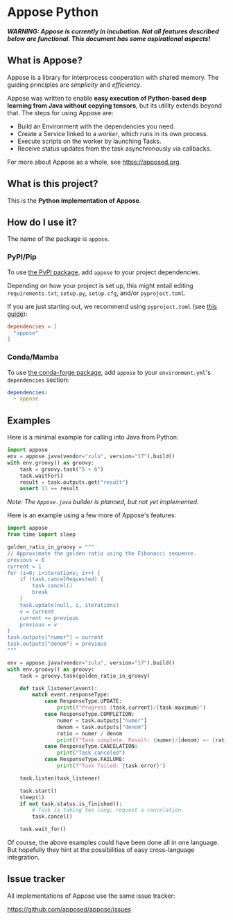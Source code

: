 # Appose Python

***WARNING: Appose is currently in incubation.
Not all features described below are functional.
This document has some aspirational aspects!***

## What is Appose?

Appose is a library for interprocess cooperation with shared memory.
The guiding principles are *simplicity* and *efficiency*.

Appose was written to enable **easy execution of Python-based deep learning
from Java without copying tensors**, but its utility extends beyond that.
The steps for using Appose are:

* Build an Environment with the dependencies you need.
* Create a Service linked to a *worker*, which runs in its own process.
* Execute scripts on the worker by launching Tasks.
* Receive status updates from the task asynchronously via callbacks.

For more about Appose as a whole, see https://apposed.org.

## What is this project?

This is the **Python implementation of Appose**.

## How do I use it?

The name of the package is `appose`.

### PyPI/Pip

To use [the PyPI package](https://pypi.org/project/appose),
add `appose` to your project dependencies.

Depending on how your project is set up, this might entail editing
`requirements.txt`, `setup.py`, `setup.cfg`, and/or `pyproject.toml`.

If you are just starting out, we recommend using `pyproject.toml` (see
[this guide](https://packaging.python.org/en/latest/tutorials/packaging-projects/#creating-pyproject-toml)):

```toml
dependencies = [
  "appose"
]
```

### Conda/Mamba

To use [the conda-forge package](https://anaconda.org/conda-forge/appose),
add `appose` to your `environment.yml`'s `dependencies` section:

```yaml
dependencies:
  - appose
```

## Examples

Here is a minimal example for calling into Java from Python:

```python
import appose
env = appose.java(vendor="zulu", version="17").build()
with env.groovy() as groovy:
    task = groovy.task("5 + 6")
    task.waitFor()
    result = task.outputs.get("result")
    assert 11 == result
```

*Note: The `Appose.java` builder is planned, but not yet implemented.*

Here is an example using a few more of Appose's features:

```python
import appose
from time import sleep

golden_ratio_in_groovy = """
// Approximate the golden ratio using the Fibonacci sequence.
previous = 0
current = 1
for (i=0; i<iterations; i++) {
    if (task.cancelRequested) {
        task.cancel()
        break
    }
    task.update(null, i, iterations)
    v = current
    current += previous
    previous = v
}
task.outputs["numer"] = current
task.outputs["denom"] = previous
"""

env = appose.java(vendor="zulu", version="17").build()
with env.groovy() as groovy:
    task = groovy.task(golden_ratio_in_groovy)

    def task_listener(event):
        match event.responseType:
            case ResponseType.UPDATE:
                print(f"Progress {task.current}/{task.maximum}")
            case ResponseType.COMPLETION:
                numer = task.outputs["numer"]
                denom = task.outputs["denom"]
                ratio = numer / denom
                print(f"Task complete. Result: {numer}/{denom} =~ {ratio}");
            case ResponseType.CANCELATION:
                print("Task canceled")
            case ResponseType.FAILURE:
                print(f"Task failed: {task.error}")

    task.listen(task_listener)

    task.start()
    sleep(1)
    if not task.status.is_finished():
        # Task is taking too long; request a cancelation.
        task.cancel()

    task.wait_for()
```

Of course, the above examples could have been done all in one language. But
hopefully they hint at the possibilities of easy cross-language integration.

## Issue tracker

All implementations of Appose use the same issue tracker:

https://github.com/apposed/appose/issues
